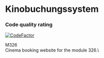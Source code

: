 # Kinobuchungssystem
### Code quality rating
[![CodeFactor](https://www.codefactor.io/repository/github/frius94/kinobuchungssystem/badge)](https://www.codefactor.io/repository/github/frius94/kinobuchungssystem)


M326\
Cinema booking website for the module 326.\
